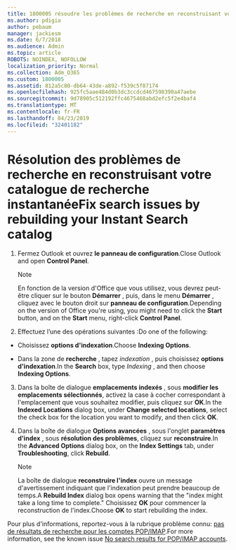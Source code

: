 ```yaml
---
title: 1800005 résoudre les problèmes de recherche en reconstruisant votre catalogue de recherche instantanée
ms.author: pdigia
author: pebaum
manager: jackiesm
ms.date: 6/7/2018
ms.audience: Admin
ms.topic: article
ROBOTS: NOINDEX, NOFOLLOW
localization_priority: Normal
ms.collection: Adm_O365
ms.custom: 1800005
ms.assetid: 812a5c80-db64-43de-a892-f539c5f87174
ms.openlocfilehash: 925fc5aae484d0b3dc3ccdcd467598390a47aebe
ms.sourcegitcommit: 9d78905c512192ffc4675468abd2efc5f2e4baf4
ms.translationtype: MT
ms.contentlocale: fr-FR
ms.lasthandoff: 04/23/2019
ms.locfileid: "32401182"
---
```

# <a name="fix-search-issues-by-rebuilding-your-instant-search-catalog"></a><span data-ttu-id="8b53c-102">Résolution des problèmes de recherche en reconstruisant votre catalogue de recherche instantanée</span><span class="sxs-lookup"><span data-stu-id="8b53c-102">Fix search issues by rebuilding your Instant Search catalog</span></span>

1. <span data-ttu-id="8b53c-103">Fermez Outlook et ouvrez **le panneau de configuration**.</span><span class="sxs-lookup"><span data-stu-id="8b53c-103">Close Outlook and open **Control Panel**.</span></span>
    
    > [!NOTE]
    > <span data-ttu-id="8b53c-104">En fonction de la version d'Office que vous utilisez, vous devrez peut-être cliquer sur le bouton **Démarrer** , puis, dans le menu **Démarrer** , cliquez avec le bouton droit sur **panneau de configuration**.</span><span class="sxs-lookup"><span data-stu-id="8b53c-104">Depending on the version of Office you're using, you might need to click the **Start** button, and on the **Start** menu, right-click **Control Panel**.</span></span> 
  
2. <span data-ttu-id="8b53c-105">Effectuez l’une des opérations suivantes :</span><span class="sxs-lookup"><span data-stu-id="8b53c-105">Do one of the following:</span></span>
    
  - <span data-ttu-id="8b53c-106">Choisissez **options d'indexation**.</span><span class="sxs-lookup"><span data-stu-id="8b53c-106">Choose **Indexing Options**.</span></span>
    
  - <span data-ttu-id="8b53c-107">Dans la zone de **recherche** , tapez *indexation* , puis choisissez **options d'indexation**.</span><span class="sxs-lookup"><span data-stu-id="8b53c-107">In the **Search** box, type  *Indexing*  , and then choose **Indexing Options**.</span></span>
    
3. <span data-ttu-id="8b53c-108">Dans la boîte de dialogue **emplacements indexés** , sous **modifier les emplacements sélectionnés**, activez la case à cocher correspondant à l'emplacement que vous souhaitez modifier, puis cliquez sur **OK**.</span><span class="sxs-lookup"><span data-stu-id="8b53c-108">In the **Indexed Locations** dialog box, under **Change selected locations**, select the check box for the location you want to modify, and then click **OK**.</span></span>
    
4. <span data-ttu-id="8b53c-109">Dans la boîte de dialogue **Options avancées** , sous l'onglet **paramètres d'index** , sous **résolution des problèmes**, cliquez sur **reconstruire**.</span><span class="sxs-lookup"><span data-stu-id="8b53c-109">In the **Advanced Options** dialog box, on the **Index Settings** tab, under **Troubleshooting**, click **Rebuild**.</span></span>
    
    > [!NOTE]
    > <span data-ttu-id="8b53c-110">La boîte de dialogue **reconstruire l'index** ouvre un message d'avertissement indiquant que l'indexation peut prendre beaucoup de temps.</span><span class="sxs-lookup"><span data-stu-id="8b53c-110">A **Rebuild Index** dialog box opens warning that the "index might take a long time to complete."</span></span> <span data-ttu-id="8b53c-111">Choisissez **OK** pour commencer la reconstruction de l'index.</span><span class="sxs-lookup"><span data-stu-id="8b53c-111">Choose **OK** to start rebuilding the index.</span></span> 
  
<span data-ttu-id="8b53c-112">Pour plus d'informations, reportez-vous à la rubrique problème connu: [pas de résultats de recherche pour les comptes POP/IMAP](https://support.office.com/article/51c9d2c7-a3db-4358-afdf-50d3a9e57039.aspx).</span><span class="sxs-lookup"><span data-stu-id="8b53c-112">For more information, see the known issue [No search results for POP/IMAP accounts](https://support.office.com/article/51c9d2c7-a3db-4358-afdf-50d3a9e57039.aspx).</span></span>
  

